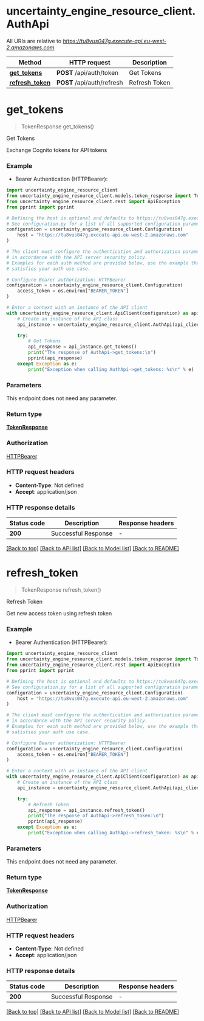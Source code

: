 # uncertainty_engine_resource_client.AuthApi

All URIs are relative to *https://tu8vus047g.execute-api.eu-west-2.amazonaws.com*

Method | HTTP request | Description
------------- | ------------- | -------------
[**get_tokens**](AuthApi.md#get_tokens) | **POST** /api/auth/token | Get Tokens
[**refresh_token**](AuthApi.md#refresh_token) | **POST** /api/auth/refresh | Refresh Token


# **get_tokens**
> TokenResponse get_tokens()

Get Tokens

Exchange Cognito tokens for API tokens

### Example

* Bearer Authentication (HTTPBearer):

```python
import uncertainty_engine_resource_client
from uncertainty_engine_resource_client.models.token_response import TokenResponse
from uncertainty_engine_resource_client.rest import ApiException
from pprint import pprint

# Defining the host is optional and defaults to https://tu8vus047g.execute-api.eu-west-2.amazonaws.com
# See configuration.py for a list of all supported configuration parameters.
configuration = uncertainty_engine_resource_client.Configuration(
    host = "https://tu8vus047g.execute-api.eu-west-2.amazonaws.com"
)

# The client must configure the authentication and authorization parameters
# in accordance with the API server security policy.
# Examples for each auth method are provided below, use the example that
# satisfies your auth use case.

# Configure Bearer authorization: HTTPBearer
configuration = uncertainty_engine_resource_client.Configuration(
    access_token = os.environ["BEARER_TOKEN"]
)

# Enter a context with an instance of the API client
with uncertainty_engine_resource_client.ApiClient(configuration) as api_client:
    # Create an instance of the API class
    api_instance = uncertainty_engine_resource_client.AuthApi(api_client)

    try:
        # Get Tokens
        api_response = api_instance.get_tokens()
        print("The response of AuthApi->get_tokens:\n")
        pprint(api_response)
    except Exception as e:
        print("Exception when calling AuthApi->get_tokens: %s\n" % e)
```



### Parameters

This endpoint does not need any parameter.

### Return type

[**TokenResponse**](TokenResponse.md)

### Authorization

[HTTPBearer](../README.md#HTTPBearer)

### HTTP request headers

 - **Content-Type**: Not defined
 - **Accept**: application/json

### HTTP response details

| Status code | Description | Response headers |
|-------------|-------------|------------------|
**200** | Successful Response |  -  |

[[Back to top]](#) [[Back to API list]](../README.md#documentation-for-api-endpoints) [[Back to Model list]](../README.md#documentation-for-models) [[Back to README]](../README.md)

# **refresh_token**
> TokenResponse refresh_token()

Refresh Token

Get new access token using refresh token

### Example

* Bearer Authentication (HTTPBearer):

```python
import uncertainty_engine_resource_client
from uncertainty_engine_resource_client.models.token_response import TokenResponse
from uncertainty_engine_resource_client.rest import ApiException
from pprint import pprint

# Defining the host is optional and defaults to https://tu8vus047g.execute-api.eu-west-2.amazonaws.com
# See configuration.py for a list of all supported configuration parameters.
configuration = uncertainty_engine_resource_client.Configuration(
    host = "https://tu8vus047g.execute-api.eu-west-2.amazonaws.com"
)

# The client must configure the authentication and authorization parameters
# in accordance with the API server security policy.
# Examples for each auth method are provided below, use the example that
# satisfies your auth use case.

# Configure Bearer authorization: HTTPBearer
configuration = uncertainty_engine_resource_client.Configuration(
    access_token = os.environ["BEARER_TOKEN"]
)

# Enter a context with an instance of the API client
with uncertainty_engine_resource_client.ApiClient(configuration) as api_client:
    # Create an instance of the API class
    api_instance = uncertainty_engine_resource_client.AuthApi(api_client)

    try:
        # Refresh Token
        api_response = api_instance.refresh_token()
        print("The response of AuthApi->refresh_token:\n")
        pprint(api_response)
    except Exception as e:
        print("Exception when calling AuthApi->refresh_token: %s\n" % e)
```



### Parameters

This endpoint does not need any parameter.

### Return type

[**TokenResponse**](TokenResponse.md)

### Authorization

[HTTPBearer](../README.md#HTTPBearer)

### HTTP request headers

 - **Content-Type**: Not defined
 - **Accept**: application/json

### HTTP response details

| Status code | Description | Response headers |
|-------------|-------------|------------------|
**200** | Successful Response |  -  |

[[Back to top]](#) [[Back to API list]](../README.md#documentation-for-api-endpoints) [[Back to Model list]](../README.md#documentation-for-models) [[Back to README]](../README.md)

